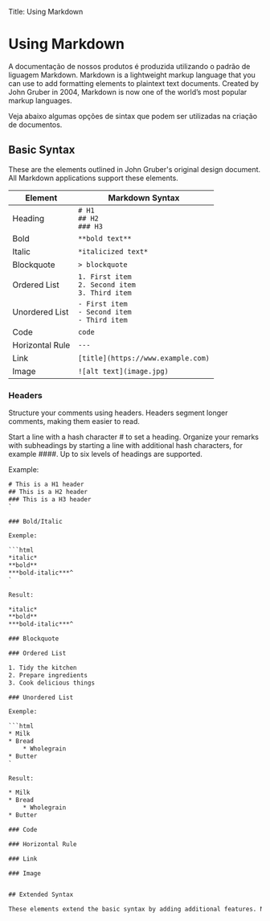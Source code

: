 Title: Using Markdown

# Using Markdown

A documentação de nossos produtos é produzida utilizando o padrão de liguagem Markdown. Markdown is a lightweight markup language that you can use to add formatting elements to plaintext text documents. Created by John Gruber in 2004, Markdown is now one of the world’s most popular markup languages.

Veja abaixo algumas opções de sintax que podem ser utilizadas na criação de documentos.

## Basic Syntax

These are the elements outlined in John Gruber's original design document. All Markdown applications support these elements.

| Element | Markdown Syntax |
|---------|-----------------|
| Heading | `# H1` <br/> `## H2` <br/> `### H3` |
| Bold | `**bold text**`|
|Italic	| `*italicized text*` |
|Blockquote	| `> blockquote` |
|Ordered List |	`1. First item` <br/> `2. Second item` <br/> `3. Third item` |
|Unordered List	| `- First item` <br/> `- Second item` <br/> `- Third item` |
| Code | `code` |
| Horizontal Rule | ``---`` |
| Link | `[title](https://www.example.com)`|
| Image | `![alt text](image.jpg)` |


### Headers
Structure your comments using headers. Headers segment longer comments, making them easier to read.

Start a line with a hash character # to set a heading. Organize your remarks with subheadings by starting a line with additional hash characters, for example ####. Up to six levels of headings are supported.

Example:

```html
# This is a H1 header
## This is a H2 header
### This is a H3 header
`

### Bold/Italic

Exemple:

```html
*italic*
**bold**
***bold-italic***^
`

Result:

*italic*
**bold**
***bold-italic***^

### Blockquote

### Ordered List

1. Tidy the kitchen
2. Prepare ingredients
3. Cook delicious things

### Unordered List

Exemple:

```html
* Milk
* Bread
    * Wholegrain
* Butter
`

Result:

* Milk
* Bread
    * Wholegrain
* Butter

### Code

### Horizontal Rule

### Link

### Image


## Extended Syntax

These elements extend the basic syntax by adding additional features. Not all Markdown applications support these elements.

